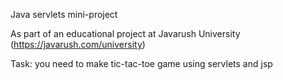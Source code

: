 Java servlets mini-project

As part of an educational project at Javarush University (https://javarush.com/university)

Task: you need to make tic-tac-toe game using servlets and jsp